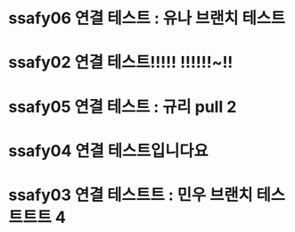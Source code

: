# ssafy06 연결 테스트 : 유나 브랜치 테스트
# ssafy02 연결 테스트!!!!! !!!!!!~!!
# ssafy05 연결 테스트 : 규리 pull 2
# ssafy04 연결 테스트입니다요
# ssafy03 연결 테스트트 : 민우 브랜치 테스트트트 4
